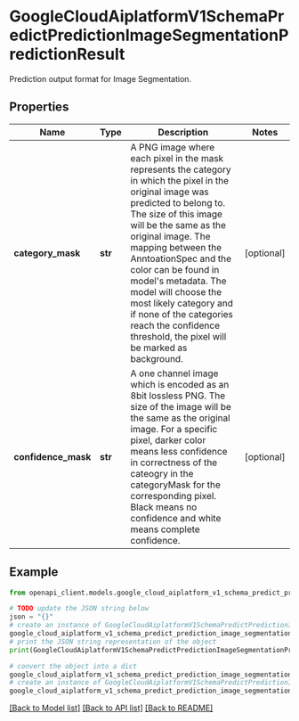 # GoogleCloudAiplatformV1SchemaPredictPredictionImageSegmentationPredictionResult

Prediction output format for Image Segmentation.

## Properties

Name | Type | Description | Notes
------------ | ------------- | ------------- | -------------
**category_mask** | **str** | A PNG image where each pixel in the mask represents the category in which the pixel in the original image was predicted to belong to. The size of this image will be the same as the original image. The mapping between the AnntoationSpec and the color can be found in model&#39;s metadata. The model will choose the most likely category and if none of the categories reach the confidence threshold, the pixel will be marked as background. | [optional] 
**confidence_mask** | **str** | A one channel image which is encoded as an 8bit lossless PNG. The size of the image will be the same as the original image. For a specific pixel, darker color means less confidence in correctness of the cateogry in the categoryMask for the corresponding pixel. Black means no confidence and white means complete confidence. | [optional] 

## Example

```python
from openapi_client.models.google_cloud_aiplatform_v1_schema_predict_prediction_image_segmentation_prediction_result import GoogleCloudAiplatformV1SchemaPredictPredictionImageSegmentationPredictionResult

# TODO update the JSON string below
json = "{}"
# create an instance of GoogleCloudAiplatformV1SchemaPredictPredictionImageSegmentationPredictionResult from a JSON string
google_cloud_aiplatform_v1_schema_predict_prediction_image_segmentation_prediction_result_instance = GoogleCloudAiplatformV1SchemaPredictPredictionImageSegmentationPredictionResult.from_json(json)
# print the JSON string representation of the object
print(GoogleCloudAiplatformV1SchemaPredictPredictionImageSegmentationPredictionResult.to_json())

# convert the object into a dict
google_cloud_aiplatform_v1_schema_predict_prediction_image_segmentation_prediction_result_dict = google_cloud_aiplatform_v1_schema_predict_prediction_image_segmentation_prediction_result_instance.to_dict()
# create an instance of GoogleCloudAiplatformV1SchemaPredictPredictionImageSegmentationPredictionResult from a dict
google_cloud_aiplatform_v1_schema_predict_prediction_image_segmentation_prediction_result_from_dict = GoogleCloudAiplatformV1SchemaPredictPredictionImageSegmentationPredictionResult.from_dict(google_cloud_aiplatform_v1_schema_predict_prediction_image_segmentation_prediction_result_dict)
```
[[Back to Model list]](../README.md#documentation-for-models) [[Back to API list]](../README.md#documentation-for-api-endpoints) [[Back to README]](../README.md)


